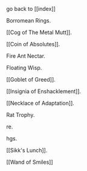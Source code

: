 go back to [[index]]

Borromean Rings.

[[Cog of The Metal Mutt]].

[[Coin of Absolutes]].

Fire Ant Nectar.

Floating Wisp.

[[Goblet of Greed]].

[[Insignia of Enshacklement]].

[[Necklace of Adaptation]].

Rat Trophy.

re.

hgs.

[[Sikk's Lunch]].

[[Wand of Smiles]]


